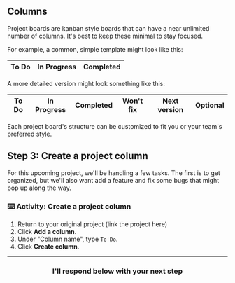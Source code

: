 ## Columns

Project boards are kanban style boards that can have a near unlimited number of columns. It's best to keep these minimal to stay focused.

For example, a common, simple template might look like this:

| To Do | In Progress | Completed |
|-------|-------------|-----------|

A more detailed version might look something like this:

| To Do | In Progress | Completed | Won't fix | Next version | Optional|
|-------|-------------|-----------|-----------|--------------|-----------------------|

Each project board's structure can be customized to fit you or your team's preferred style.

## Step 3: Create a project column

For this upcoming project, we'll be handling a few tasks. The first is to get organized, but we'll also want add a feature and fix some bugs that might pop up along the way. 

### :keyboard: Activity: Create a project column

1. Return to your original project (link the project here)
1. Click **Add a column**.
1. Under "Column name", type `To Do`.
1. Click **Create column**.

<hr>
<h3 align="center">I'll respond below with your next step</h3>
